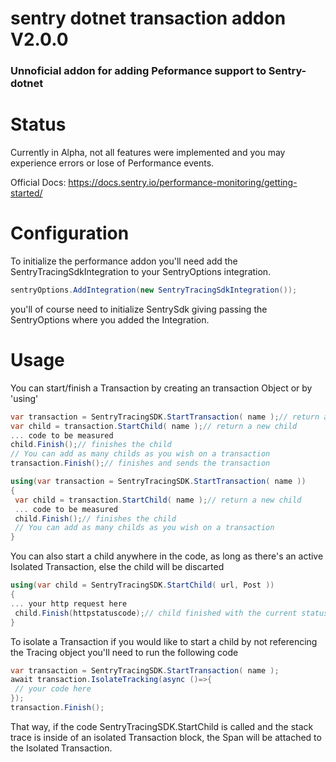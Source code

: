 # sentry dotnet transaction addon V2.0.0
### Unnoficial addon for adding Peformance support to Sentry-dotnet

# Status
Currently in Alpha, not all features were implemented and you may experience errors or lose of Performance events.

Official Docs: https://docs.sentry.io/performance-monitoring/getting-started/

# Configuration

To initialize the performance addon you'll need add the SentryTracingSdkIntegration to your SentryOptions integration.
```C#
sentryOptions.AddIntegration(new SentryTracingSdkIntegration());
```
you'll of course need to initialize SentrySdk giving passing the SentryOptions where you added the Integration.

# Usage
You can start/finish a Transaction by creating an transaction Object or by 'using'
```C#
var transaction = SentryTracingSDK.StartTransaction( name );// return a new transaction.
var child = transaction.StartChild( name );// return a new child
... code to be measured
child.Finish();// finishes the child
// You can add as many childs as you wish on a transaction
transaction.Finish();// finishes and sends the transaction
```
```C#
using(var transaction = SentryTracingSDK.StartTransaction( name ))
{
 var child = transaction.StartChild( name );// return a new child
 ... code to be measured
 child.Finish();// finishes the child
 // You can add as many childs as you wish on a transaction
}
```

You can also start a child anywhere in the code, as long as there's an active Isolated Transaction, else
the child will be discarted
```C#
using(var child = SentryTracingSDK.StartChild( url, Post ))
{
... your http request here
 child.Finish(httpstatuscode);// child finished with the current status code
}
```

To isolate a Transaction if you would like to start a child by not referencing the Tracing object you'll need to run the following code 
```C#
var transaction = SentryTracingSDK.StartTransaction( name );
await transaction.IsolateTracking(async ()=>{
 // your code here
});
transaction.Finish();
```
That way, if the code SentryTracingSDK.StartChild is called and the stack trace is inside of an isolated Transaction block, the Span will be attached to the Isolated Transaction. 
